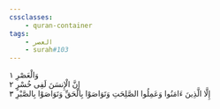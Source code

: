 ```yaml
---
cssclasses:
    - quran-container
tags:
    - العصر
    - surah#103
---
```


وَالْعَصْرِ  ١<br>
إِنَّ الْإِنسَنَ لَفِى خُسْرٍ  ٢<br>
إِلَّا الَّذِينَ ءَامَنُوا وَعَمِلُوا الصَّلِحَتِ وَتَوَاصَوْا بِالْحَقِّ وَتَوَاصَوْا بِالصَّبْرِ  ٣<br>
